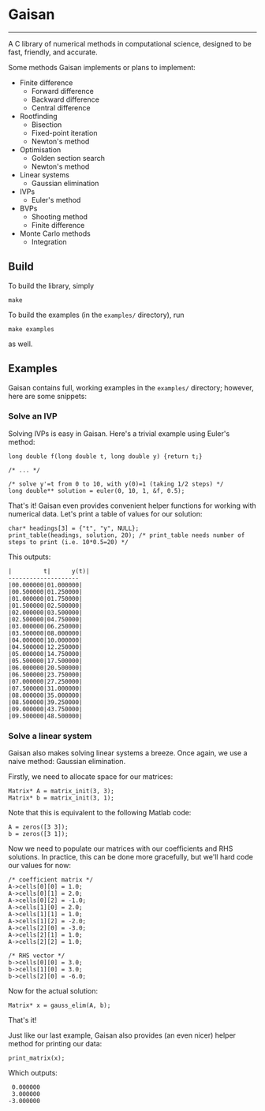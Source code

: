 # Gaisan #
---

A C library of numerical methods in computational science, designed to be fast,
friendly, and accurate.

Some methods Gaisan implements or plans to implement:

- Finite difference
    - Forward difference
    - Backward difference
    - Central difference
- Rootfinding
    - Bisection
    - Fixed-point iteration
    - Newton's method
- Optimisation
    - Golden section search
    - Newton's method
- Linear systems
    - Gaussian elimination
- IVPs
    - Euler's method
- BVPs
    - Shooting method
    - Finite difference
- Monte Carlo methods
    - Integration

## Build ##

To build the library, simply

    make

To build the examples (in the `examples/` directory), run

    make examples

as well.

## Examples ##
Gaisan contains full, working examples in the `examples/` directory; however, here are some snippets:

### Solve an IVP ###
Solving IVPs is easy in Gaisan. Here's a trivial example using Euler's method:

    long double f(long double t, long double y) {return t;}

    /* ... */

    /* solve y'=t from 0 to 10, with y(0)=1 (taking 1/2 steps) */
    long double** solution = euler(0, 10, 1, &f, 0.5);

That's it! Gaisan even provides convenient helper functions for working with numerical data. Let's print a table of values for our solution:

    char* headings[3] = {"t", "y", NULL};
    print_table(headings, solution, 20); /* print_table needs number of steps to print (i.e. 10*0.5=20) */    

This outputs:

    |         t|      y(t)|
    --------------------
    |00.000000|01.000000|
    |00.500000|01.250000|
    |01.000000|01.750000|
    |01.500000|02.500000|
    |02.000000|03.500000|
    |02.500000|04.750000|
    |03.000000|06.250000|
    |03.500000|08.000000|
    |04.000000|10.000000|
    |04.500000|12.250000|
    |05.000000|14.750000|
    |05.500000|17.500000|
    |06.000000|20.500000|
    |06.500000|23.750000|
    |07.000000|27.250000|
    |07.500000|31.000000|
    |08.000000|35.000000|
    |08.500000|39.250000|
    |09.000000|43.750000|
    |09.500000|48.500000|

### Solve a linear system ###
Gaisan also makes solving linear systems a breeze. Once again, we use a naive method: Gaussian elimination.

Firstly, we need to allocate space for our matrices:

    Matrix* A = matrix_init(3, 3);
    Matrix* b = matrix_init(3, 1);

Note that this is equivalent to the following Matlab code:

    A = zeros([3 3]);
    b = zeros([3 1]);

Now we need to populate our matrices with our coefficients and RHS solutions. In practice, this can be done more gracefully, but we'll hard code our values for now:

    /* coefficient matrix */
    A->cells[0][0] = 1.0;
    A->cells[0][1] = 2.0;
    A->cells[0][2] = -1.0;
    A->cells[1][0] = 2.0;
    A->cells[1][1] = 1.0;
    A->cells[1][2] = -2.0;
    A->cells[2][0] = -3.0;
    A->cells[2][1] = 1.0;
    A->cells[2][2] = 1.0;

    /* RHS vector */
    b->cells[0][0] = 3.0;
    b->cells[1][0] = 3.0;
    b->cells[2][0] = -6.0;

Now for the actual solution:

    Matrix* x = gauss_elim(A, b);

That's it!

Just like our last example, Gaisan also provides (an even nicer) helper method for printing our data:

    print_matrix(x);

Which outputs:

     0.000000
     3.000000
    -3.000000

